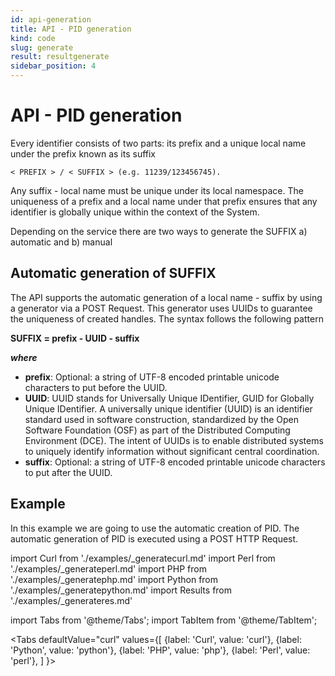 ```yaml
---
id: api-generation
title: API - PID generation
kind: code
slug: generate
result: resultgenerate
sidebar_position: 4
---
```


# API - PID generation

Every identifier consists of two parts: its prefix and a unique local name under the prefix known as its suffix

```
< PREFIX > / < SUFFIX > (e.g. 11239/123456745).
```

Any suffix - local name must be unique under its local namespace. The uniqueness of a prefix and a local name under that prefix ensures that any identifier is globally unique within the context of the System.


Depending on the service there are two ways to generate the SUFFIX a) automatic and b) manual


## Automatic generation of SUFFIX

The API supports the automatic generation of a local name - suffix by using a generator via a POST Request. This generator uses UUIDs to guarantee the uniqueness of created handles. The syntax follows the following pattern

<span class="txtcenter"><strong>SUFFIX = prefix - UUID - suffix </strong></span>

***where***

- **prefix**: Optional: a string of UTF-8 encoded printable unicode characters to put before the UUID.
- **UUID**: UUID stands for Universally Unique IDentifier, GUID for Globally Unique IDentifier. A universally unique identifier (UUID) is an identifier standard used in software construction, standardized by the Open Software Foundation (OSF) as part of the Distributed Computing Environment (DCE). The intent of UUIDs is to enable distributed systems to uniquely identify information without significant central coordination.
- **suffix**: Optional: a string of UTF-8 encoded printable unicode characters to put after the UUID.


## Example

In this example we are going to use the automatic creation of PID. The automatic generation of PID is executed using a POST HTTP Request.


import Curl     from './examples/_generatecurl.md'
import Perl     from './examples/_generateperl.md'
import PHP      from './examples/_generatephp.md'
import Python   from './examples/_generatepython.md'
import Results  from './examples/_generateres.md'


import Tabs from '@theme/Tabs';
import TabItem from '@theme/TabItem';

<Tabs
  defaultValue="curl"
  values={[
    {label: 'Curl',     value: 'curl'},
    {label: 'Python',   value: 'python'},
    {label: 'PHP',      value: 'php'},
    {label: 'Perl',     value: 'perl'},
  ]
}>
<TabItem value="curl">

<Curl />

</TabItem>
<TabItem value="python">

<Python />

</TabItem>
<TabItem value="php">

<PHP />

</TabItem>
<TabItem value="perl">

<Perl />

</TabItem>
</Tabs>


<Results />


